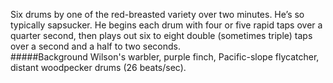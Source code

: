 Six drums by one of the red-breasted variety over two minutes. He’s so typically sapsucker. He begins each drum with four or five rapid taps over a quarter second, then plays out six to eight double (sometimes triple) taps over a second and a half to two seconds.  
#####Background
Wilson's warbler, purple finch, Pacific-slope flycatcher, distant woodpecker drums (26 beats/sec).

